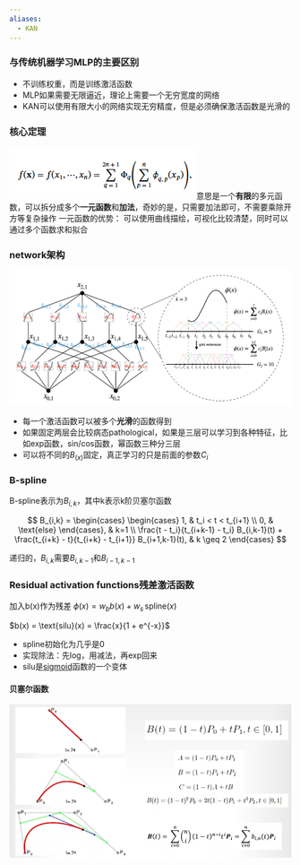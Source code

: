 ```yaml
---
aliases:
  - KAN
---
```

### 与传统机器学习MLP的主要区别
- 不训练权重，而是训练激活函数
- MLP如果需要无限逼近，理论上需要一个无穷宽度的网络
- KAN可以使用有限大小的网络实现无穷精度，但是必须确保激活函数是光滑的

### 核心定理
![../../../pic/Pasted image 20250815173833.png](../../../pic/Pasted%20image%2020250815173833.png)
意思是一个**有限**的多元函数，可以拆分成多个**一元函数**和**加法**，奇妙的是，只需要加法即可，不需要乘除开方等复杂操作
一元函数的优势： 可以使用曲线描绘，可视化比较清楚，同时可以通过多个函数求和拟合

### network架构
![Pasted image 20250815175217.png](../../../pic/Pasted%20image%2020250815175217.png)
- 每一个激活函数可以被多个**光滑**的函数得到
- 如果固定两层会比较病态pathological，如果是三层可以学习到各种特征，比如exp函数，sin/cos函数，幂函数三种分三层
- 可以将不同的$B_(x)$固定，真正学习的只是前面的参数$C_i$

### B-spline
B-spline表示为$B_{i,k}$，其中k表示k阶贝塞尔函数

$$
B_{i,k} = \begin{cases} 
\begin{cases} 
1, & t_i < t < t_{i+1} \\
0, & \text{else}
\end{cases}, & k=1 \\
\frac{t - t_i}{t_{i+k-1} - t_i} B_{i,k-1}(t) + \frac{t_{i+k} - t}{t_{i+k} - t_{i+1}} B_{i+1,k-1}(t), & k \geq 2
\end{cases}
$$

递归的，$B_{i,k}$需要$B_{i,k-1}$和$B_{i-1,k-1}$
### Residual activation functions残差激活函数
加入b(x)作为残差
$\phi(x) = w_b b(x) + w_s \,\text{spline}(x)$

$b(x) = \text{silu}(x) = \frac{x}{1 + e^{-x}}$
- spline初始化为几乎是0
- 实现除法：先log，用减法，再exp回来
- silu是[sigmoid](../名词解释/sigmoid.md)函数的一个变体
#### 贝塞尔函数
![Pasted image 20250818225045.png](../../../pic/Pasted%20image%2020250818225045.png)
